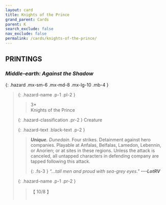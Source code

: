 ```yaml
---
layout: card
title: Knights of the Prince
grand_parent: Cards
parent: K
search_exclude: false
nav_exclude: false
permalink: /cards/knights-of-the-prince/
---
```


## PRINTINGS


### _Middle-earth: Against the Shadow_

{: .hazard .mx-sm-6 .mx-md-8 .mx-lg-10 .mb-4 }
> {: .hazard-name .p-1 .pl-2 }
> > <div class="hazard-mp">3*</div>
> > <div class="card-name">Knights of the Prince</div>
>
> {: .hazard-classification .pr-2 }
> Creature
>
> {: .hazard-text .black-text .p-2 }
> > _**Unique.**_ _Dunedain._ Four strikes. Detainment against hero companies. Playable at Anfalas, Belfalas, Lamedon, Lebennin, or Anorien; or at sites in these regions. Unless the attack is canceled, all untapped characters in defending company are tapped following this attack.    
> > 
> > {: .fs-3 } 
> > _“...tall men and proud with sea-grey eyes."_ ***---&#65279;LotRV*** 
>
> {: .hazard-name .p-1 .pr-2 }
> > <div class="card-shield">【 10/8 】</div>
> > <div class="card-corruption">&nbsp;</div>
